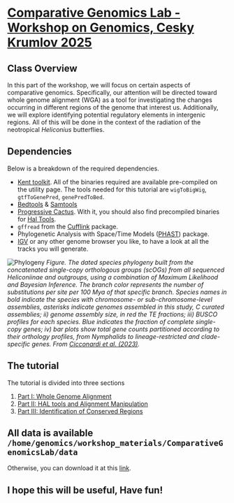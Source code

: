 # [Comparative Genomics Lab - Workshop on Genomics, Cesky Krumlov 2025](https://evomics.org/2025-workshop-on-genomics/)

## Class Overview
In this part of the workshop, we will focus on certain aspects of comparative genomics. Specifically, our attention will be directed toward whole genome alignment (WGA) as a tool for investigating the changes occurring in different regions of the genome that interest us. Additionally, we will explore identifying potential regulatory elements in intergenic regions. All of this will be done in the context of the radiation of the neotropical *Heliconius* butterflies.


## Dependencies
Below is a breakdown of the required dependencies.
- [Kent toolkit](https://github.com/ucscGenomeBrowser/kent). All of the binaries required are available pre-compiled on the utility page. The tools needed for this tutorial are `wigToBigWig`, `gtfToGenePred`, `genePredToBed`.
- [Bedtools](https://bedtools.readthedocs.io/en/latest/) & [Samtools](http://www.htslib.org/)
- [Progressive Cactus](https://github.com/ComparativeGenomicsToolkit/cactus). With it, you should also find precompiled binaries for [Hal Tools](https://github.com/ComparativeGenomicsToolkit/hal).
- `gffread` from the [Cufflink](http://cole-trapnell-lab.github.io/cufflinks/) package.
- Phylogenetic Analysis with Space/Time Models ([PHAST](http://compgen.cshl.edu/phast/)) package.
- [IGV](https://software.broadinstitute.org/software/igv/) or any other genome browser you like, to have a look at all the tracks you will generate.

![Phylogeny](https://github.com/user-attachments/assets/1c6becb6-bd86-4fcf-91e6-ab15b6f078d7)
*Figure. The dated species phylogeny built from the concatenated single-copy orthologous groups (scOGs) from all sequenced Heliconiinae and outgroups, using a combination of Maximum Likelihood and Bayesian Inference. The branch color represents the number of substitutions per site per 100 Mya of that specific branch. Species names in bold indicate the species with chromosome- or sub-chromosome-level assemblies, asterisks indicate genomes assembled in this study, C curated assemblies; ii) genome assembly size, in red the TE fractions; iii) BUSCO profiles for each species. Blue indicates the fraction of complete single-copy genes; iv) bar plots show total gene counts partitioned according to their orthology profiles, from Nymphalids to lineage-restricted and clade-specific genes. From [Cicconardi et al. (2023)](https://www.nature.com/articles/s41467-023-41412-5).*

## The tutorial
The tutorial is divided into three sections

1. [Part I: Whole Genome Alignment](https://github.com/francicco/ComparativeGenomicsLab/blob/main/PartI/WholeGenomeAlignment.md)
2. [Part II: HAL tools and Alignment Manipulation](https://github.com/francicco/ComparativeGenomicsLab/blob/main/PartII/AlignmentManipulation.md)
3. [Part III: Identification of Conserved Regions](https://github.com/francicco/ComparativeGenomicsLab/blob/main/PartIII/IndentificationConservedElements.md)

## All data is available `/home/genomics/workshop_materials/ComparativeGenomicsLab/data`
Otherwise, you can download it at this [link](https://uob-my.sharepoint.com/:f:/g/personal/tk19812_bristol_ac_uk/El4csr5H5jpHvVBhL3OVNZIB63COCfld3kpyB3FHzeAR_g?e=eAf5d3).

## I hope this will be useful, Have fun!
